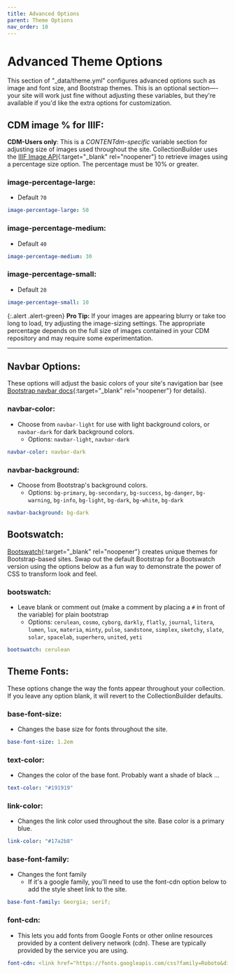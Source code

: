 ```yaml
---
title: Advanced Options
parent: Theme Options
nav_order: 10
---
```


# Advanced Theme Options

This section of "_data/theme.yml" configures advanced options such as image and font size, and Bootstrap themes. 
This is an optional section—-your site will work just fine without adjusting these variables, but they're available if you'd like the extra options for customization.

## CDM image % for IIIF:

**CDM-Users only**: This is a *CONTENTdm-specific* variable section for adjusting size of images used throughout the site.
CollectionBuilder uses the [IIIF Image API](https://help.oclc.org/Metadata_Services/CONTENTdm/Advanced_website_customization/API_Reference/IIIF_API_reference){:target="_blank" rel="noopener"} to retrieve images using a percentage size option. 
The percentage must be 10% or greater.

### image-percentage-large:
- Default `70`
```yaml
image-percentage-large: 50
```

### image-percentage-medium: 
- Default `40` 
```yaml
image-percentage-medium: 30
```

### image-percentage-small:
- Default `20`
```yaml
image-percentage-small: 10
```

{:.alert .alert-green}
**Pro Tip:** If your images are appearing blurry or take too long to load, try adjusting the image-sizing settings. The appropriate percentage depends on the full size of images contained in your CDM repository and may require some experimentation.

------

## Navbar Options:

These options will adjust the basic colors of your site's navigation bar (see [Bootstrap navbar docs](https://getbootstrap.com/docs/4.4/components/navbar/){:target="_blank" rel="noopener"} for details).

### navbar-color: 
- Choose from `navbar-light` for use with light background colors, or `navbar-dark` for dark background colors.
	- Options: `navbar-light`, `navbar-dark`
```yaml
navbar-color: navbar-dark
```

### navbar-background: 
- Choose from Bootstrap's background colors.
	- Options: `bg-primary`, `bg-secondary`, `bg-success`, `bg-danger`, `bg-warning`, `bg-info`, `bg-light`, `bg-dark`, `bg-white`, `bg-dark`
```yaml
navbar-background: bg-dark
```

## Bootswatch:

[Bootswatch](https://bootswatch.com/){:target="_blank" rel="noopener"} creates unique themes for Bootstrap-based sites. 
Swap out the default Bootstrap for a Bootswatch version using the options below as a fun way to demonstrate the power of CSS to transform look and feel. 

### bootswatch: 
- Leave blank or comment out (make a comment by placing a `#` in front of the variable) for plain bootstrap
	- Options: `cerulean`, `cosmo`, `cyborg`, `darkly`, `flatly`, `journal`, `litera`, `lumen`, `lux`, `materia`, `minty`, `pulse`, `sandstone`, `simplex`, `sketchy`, `slate`, `solar`, `spacelab`, `superhero`, `united`, `yeti`
```yaml
bootswatch: cerulean
```

## Theme Fonts:

These options change the way the fonts appear throughout your collection. 
If you leave any option blank, it will revert to the CollectionBuilder defaults.

### base-font-size: 
- Changes the base size for fonts throughout the site.
```yaml
base-font-size: 1.2em
```

### text-color: 
- Changes the color of the base font. Probably want a shade of black ... 
```yaml
text-color: "#191919"
```

### link-color: 
- Changes the link color used throughout the site. Base color is a primary blue. 
```yaml
link-color: "#17a2b8"
```

### base-font-family: 
- Changes the font family
	- If it's a google family, you'll need to use the font-cdn option below to add the style sheet link to the site.
```yaml
base-font-family: Georgia; serif;
```

### font-cdn: 
- This lets you add fonts from Google Fonts or other online resources provided by a content delivery network (cdn). These are typically provided by the service you are using. 
```yaml
font-cdn: <link href="https://fonts.googleapis.com/css?family=Roboto&display=swap" rel="stylesheet">
```

